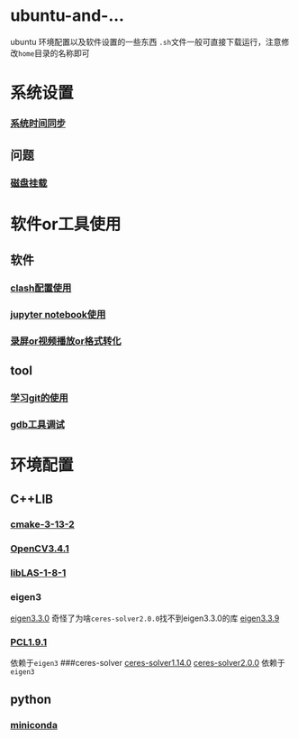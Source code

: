 # ubuntu-and-...
ubuntu 环境配置以及软件设置的一些东西
`.sh`文件一般可直接下载运行，注意修改`home`目录的名称即可
# 系统设置
### [系统时间同步](系统设置/settime.sh)
## 问题
### [磁盘挂载](系统设置/问题/fdisk.sh)

# 软件or工具使用
## 软件
### [clash配置使用](软件or工具使用/软件/clash.md)
### [jupyter notebook使用](软件or工具使用/软件/jupyternotebook.md)
### [录屏or视频播放or格式转化](软件or工具使用/软件/aboutvideo.md)
## tool
### [学习git的使用](软件or工具使用/tool/trygit.md)
### [gdb工具调试](软件or工具使用/tool/gdb.sh)

# 环境配置
## C++LIB
### [cmake-3-13-2](环境配置/C++LIB/cmake-3-13-2.sh)
### [OpenCV3.4.1](环境配置/C++LIB/OpenCV-3-4-1.sh)
### [libLAS-1-8-1](环境配置/C++LIB/libLAS-1-8-1.sh)
### eigen3
[eigen3.3.0](环境配置/C++LIB/eigen3.3.0.sh) 奇怪了为啥`ceres-solver2.0.0`找不到eigen3.3.0的库
[eigen3.3.9](环境配置/C++LIB/eigen3.3.9.sh)
### [PCL1.9.1](环境配置/C++LIB/pcl1-9-1.sh)
依赖于`eigen3`
###ceres-solver
 [ceres-solver1.14.0](环境配置/C++LIB/ceres1-14-0.sh)
 [ceres-solver2.0.0](环境配置/C++LIB/ceres2-2-0.sh)
依赖于`eigen3`
## python
### [miniconda](环境配置/python/miniconda.md)

